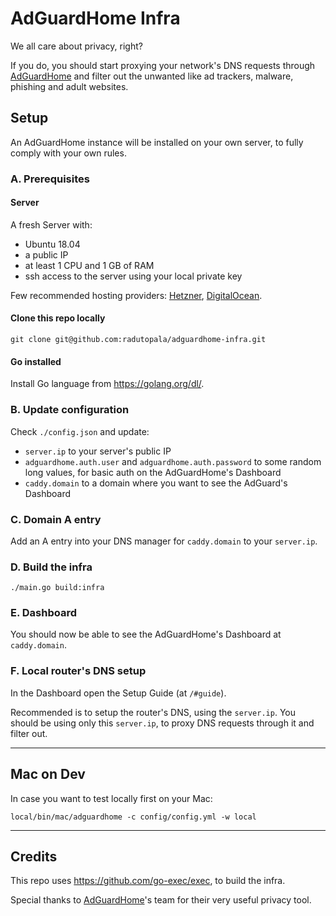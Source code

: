 # AdGuardHome Infra

We all care about privacy, right?

If you do, you should start proxying your network's DNS requests through [AdGuardHome](https://github.com/AdguardTeam/AdGuardHome) and filter out the unwanted like ad trackers, malware, phishing and adult websites.

## Setup

An AdGuardHome instance will be installed on your own server, to fully comply with your own rules.

### A. Prerequisites

#### Server

A fresh Server with:
* Ubuntu 18.04
* a public IP
* at least 1 CPU and 1 GB of RAM
* ssh access to the server using your local private key

Few recommended hosting providers: [Hetzner](https://www.hetzner.com/), [DigitalOcean](https://www.digitalocean.com).

#### Clone this repo locally
`git clone git@github.com:radutopala/adguardhome-infra.git` 

#### Go installed

Install Go language from https://golang.org/dl/.

### B. Update configuration

Check `./config.json` and update:
* `server.ip` to your server's public IP
* `adguardhome.auth.user` and `adguardhome.auth.password` to some random long values, for basic auth on the AdGuardHome's Dashboard
* `caddy.domain` to a domain where you want to see the AdGuard's Dashboard

### C. Domain A entry
Add an A entry into your DNS manager for `caddy.domain` to your `server.ip`.

### D. Build the infra
```
./main.go build:infra
```

### E. Dashboard
You should now be able to see the AdGuardHome's Dashboard at `caddy.domain`.

### F. Local router's DNS setup
In the Dashboard open the Setup Guide (at `/#guide`). 

Recommended is to setup the router's DNS, using the `server.ip`. You should be using only this `server.ip`, to proxy DNS requests through it and filter out.

---

## Mac on Dev
In case you want to test locally first on your Mac:
```
local/bin/mac/adguardhome -c config/config.yml -w local
```

--- 

## Credits

This repo uses https://github.com/go-exec/exec, to build the infra.

Special thanks to [AdGuardHome](https://github.com/AdguardTeam/AdGuardHome)'s team for their very useful privacy tool.
